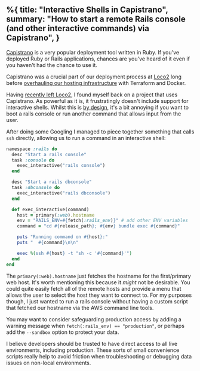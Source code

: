%{
  title: "Interactive Shells in Capistrano",
  summary: "How to start a remote Rails console (and other interactive commands) via Capistrano",
}
---

[Capistrano](https://capistranorb.com) is a very popular deployment tool written in Ruby.
If you've deployed Ruby or Rails applications, chances are you've heard of it even if
you haven't had the chance to use it.

Capistrano was a crucial part of our deployment process at [Loco2](https://loco2.com) long before
[overhauling our hosting infrastructure](https://www.jonathanleighton.com/articles/2016/loco2-infrastructure-overhaul/)
with Terraform and Docker.

Having [recently left Loco2](/posts/2019/leaving-loco2), I found myself back on a
project that uses Capistrano. As powerful as it is, it frustratingly doesn't
include support for interactive shells. Whilst this is [by design](https://capistranorb.com/documentation/advanced-features/ptys/),
it's a bit annoying if you want to boot a rails console or run another command
that allows input from the user.

After doing some Googling I managed to piece together something that calls `ssh`
directly, allowing us to run a command in an interactive shell:

```ruby
namespace :rails do
  desc "Start a rails console"
  task :console do
    exec_interactive("rails console")
  end

  desc "Start a rails dbconsole"
  task :dbconsole do
    exec_interactive("rails dbconsole")
  end

  def exec_interactive(command)
    host = primary(:web).hostname
    env = "RAILS_ENV=#{fetch(:rails_env)}" # add other ENV variables
    command = "cd #{release_path}; #{env} bundle exec #{command}"

    puts "Running command on #{host}:"
    puts "  #{command}\n\n"

    exec %(ssh #{host} -t "sh -c '#{command}'")
  end
end
```

The `primary(:web).hostname` just fetches the hostname for the first/primary web
host. It's worth mentioning this because it _might_ not be desirable. You could
quite easily fetch all of the remote hosts and provide a menu that allows the
user to select the host they want to connect to. For my purposes though, I just
wanted to run a rails console without having a custom script that fetched
our hostname via the AWS command line tools.

You may want to consider safeguarding production access by adding a warning
message when `fetch(:rails_env) == "production"`, or perhaps add
the `--sandbox` option to protect your data.

I believe developers should be trusted to have direct access to all live
environments, including production. These sorts of small convenience scripts
really help to avoid friction when troubleshooting or debugging data issues on
non-local environments.

